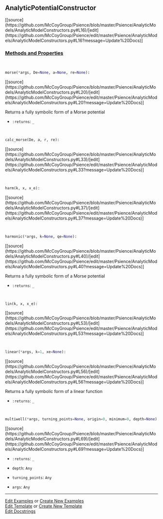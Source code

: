 ## <a id="Psience.AnalyticModels.AnalyticModelConstructors.AnalyticPotentialConstructor">AnalyticPotentialConstructor</a> 
<div class="docs-source-link" markdown="1">
[[source](https://github.com/McCoyGroup/Psience/blob/master/Psience/AnalyticModels/AnalyticModelConstructors.py#L16)/[edit](https://github.com/McCoyGroup/Psience/edit/master/Psience/AnalyticModels/AnalyticModelConstructors.py#L16?message=Update%20Docs)]
</div>





<div class="collapsible-section">
 <div class="collapsible-section collapsible-section-header" markdown="1">
 
### <a class="collapse-link" data-toggle="collapse" href="#methods">Methods and Properties</a> <a class="float-right" data-toggle="collapse" href="#methods"><i class="fa fa-chevron-down"></i></a>

 </div>
 <div class="collapsible-section collapsible-section-body collapse" id="methods" markdown="1">

<a id="Psience.AnalyticModels.AnalyticModelConstructors.AnalyticPotentialConstructor.morse" class="docs-object-method">&nbsp;</a> 
```python
morse(*args, De=None, a=None, re=None): 
```
<div class="docs-source-link" markdown="1">
[[source](https://github.com/McCoyGroup/Psience/blob/master/Psience/AnalyticModels/AnalyticModelConstructors.py#L20)/[edit](https://github.com/McCoyGroup/Psience/edit/master/Psience/AnalyticModels/AnalyticModelConstructors.py#L20?message=Update%20Docs)]
</div>

Returns a fully symbolic form of a Morse potential
- `:returns`: `_`
    >

<a id="Psience.AnalyticModels.AnalyticModelConstructors.AnalyticPotentialConstructor.calc_morse" class="docs-object-method">&nbsp;</a> 
```python
calc_morse(De, a, r, re): 
```
<div class="docs-source-link" markdown="1">
[[source](https://github.com/McCoyGroup/Psience/blob/master/Psience/AnalyticModels/AnalyticModelConstructors.py#L33)/[edit](https://github.com/McCoyGroup/Psience/edit/master/Psience/AnalyticModels/AnalyticModelConstructors.py#L33?message=Update%20Docs)]
</div>

<a id="Psience.AnalyticModels.AnalyticModelConstructors.AnalyticPotentialConstructor.harm" class="docs-object-method">&nbsp;</a> 
```python
harm(k, x, x_e): 
```
<div class="docs-source-link" markdown="1">
[[source](https://github.com/McCoyGroup/Psience/blob/master/Psience/AnalyticModels/AnalyticModelConstructors.py#L37)/[edit](https://github.com/McCoyGroup/Psience/edit/master/Psience/AnalyticModels/AnalyticModelConstructors.py#L37?message=Update%20Docs)]
</div>

<a id="Psience.AnalyticModels.AnalyticModelConstructors.AnalyticPotentialConstructor.harmonic" class="docs-object-method">&nbsp;</a> 
```python
harmonic(*args, k=None, qe=None): 
```
<div class="docs-source-link" markdown="1">
[[source](https://github.com/McCoyGroup/Psience/blob/master/Psience/AnalyticModels/AnalyticModelConstructors.py#L40)/[edit](https://github.com/McCoyGroup/Psience/edit/master/Psience/AnalyticModels/AnalyticModelConstructors.py#L40?message=Update%20Docs)]
</div>

Returns a fully symbolic form of a Morse potential
- `:returns`: `_`
    >

<a id="Psience.AnalyticModels.AnalyticModelConstructors.AnalyticPotentialConstructor.lin" class="docs-object-method">&nbsp;</a> 
```python
lin(k, x, x_e): 
```
<div class="docs-source-link" markdown="1">
[[source](https://github.com/McCoyGroup/Psience/blob/master/Psience/AnalyticModels/AnalyticModelConstructors.py#L53)/[edit](https://github.com/McCoyGroup/Psience/edit/master/Psience/AnalyticModels/AnalyticModelConstructors.py#L53?message=Update%20Docs)]
</div>

<a id="Psience.AnalyticModels.AnalyticModelConstructors.AnalyticPotentialConstructor.linear" class="docs-object-method">&nbsp;</a> 
```python
linear(*args, k=1, xe=None): 
```
<div class="docs-source-link" markdown="1">
[[source](https://github.com/McCoyGroup/Psience/blob/master/Psience/AnalyticModels/AnalyticModelConstructors.py#L56)/[edit](https://github.com/McCoyGroup/Psience/edit/master/Psience/AnalyticModels/AnalyticModelConstructors.py#L56?message=Update%20Docs)]
</div>

Returns a fully symbolic form of a linear function
- `:returns`: `_`
    >

<a id="Psience.AnalyticModels.AnalyticModelConstructors.AnalyticPotentialConstructor.multiwell" class="docs-object-method">&nbsp;</a> 
```python
multiwell(*args, turning_points=None, origin=0, minimum=0, depth=None): 
```
<div class="docs-source-link" markdown="1">
[[source](https://github.com/McCoyGroup/Psience/blob/master/Psience/AnalyticModels/AnalyticModelConstructors.py#L69)/[edit](https://github.com/McCoyGroup/Psience/edit/master/Psience/AnalyticModels/AnalyticModelConstructors.py#L69?message=Update%20Docs)]
</div>


- `:returns`: `_`
    >
- `depth`: `Any`
    >
- `turning_points`: `Any`
    >
- `args`: `Any`
    >

 </div>
</div>




___

[Edit Examples](https://github.com/McCoyGroup/Psience/edit/gh-pages/ci/examples/Psience/AnalyticModels/AnalyticModelConstructors/AnalyticPotentialConstructor.md) or 
[Create New Examples](https://github.com/McCoyGroup/Psience/new/gh-pages/?filename=ci/examples/Psience/AnalyticModels/AnalyticModelConstructors/AnalyticPotentialConstructor.md) <br/>
[Edit Template](https://github.com/McCoyGroup/Psience/edit/gh-pages/ci/docs/Psience/AnalyticModels/AnalyticModelConstructors/AnalyticPotentialConstructor.md) or 
[Create New Template](https://github.com/McCoyGroup/Psience/new/gh-pages/?filename=ci/docs/templates/Psience/AnalyticModels/AnalyticModelConstructors/AnalyticPotentialConstructor.md) <br/>
[Edit Docstrings](https://github.com/McCoyGroup/Psience/edit/master/Psience/AnalyticModels/AnalyticModelConstructors.py#L16?message=Update%20Docs)